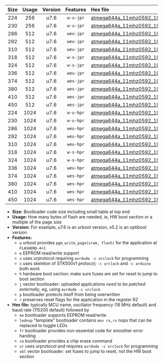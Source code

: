 |Size|Usage|Version|Features|Hex file|
|:-:|:-:|:-:|:-:|:--|
|224|256|u7.6|`w-u-jpr`|[atmega644a_11mhz0592_19200bps_ur_vbl.hex](https://raw.githubusercontent.com/stefanrueger/urboot/main/bootloaders/atmega644a/fcpu_11mhz0592/19200_bps/atmega644a_11mhz0592_19200bps_ur_vbl.hex)|
|230|256|u7.6|`w-u-jpr`|[atmega644a_11mhz0592_19200bps_lednop_ur_vbl.hex](https://raw.githubusercontent.com/stefanrueger/urboot/main/bootloaders/atmega644a/fcpu_11mhz0592/19200_bps/atmega644a_11mhz0592_19200bps_lednop_ur_vbl.hex)|
|286|512|u7.6|`weu-jpr`|[atmega644a_11mhz0592_19200bps_ee_ur_vbl.hex](https://raw.githubusercontent.com/stefanrueger/urboot/main/bootloaders/atmega644a/fcpu_11mhz0592/19200_bps/atmega644a_11mhz0592_19200bps_ee_ur_vbl.hex)|
|292|512|u7.6|`weu-jpr`|[atmega644a_11mhz0592_19200bps_ee_lednop_ur_vbl.hex](https://raw.githubusercontent.com/stefanrueger/urboot/main/bootloaders/atmega644a/fcpu_11mhz0592/19200_bps/atmega644a_11mhz0592_19200bps_ee_lednop_ur_vbl.hex)|
|310|512|u7.6|`weu-jpr`|[atmega644a_11mhz0592_19200bps_ee_lednop_fr_ur_vbl.hex](https://raw.githubusercontent.com/stefanrueger/urboot/main/bootloaders/atmega644a/fcpu_11mhz0592/19200_bps/atmega644a_11mhz0592_19200bps_ee_lednop_fr_ur_vbl.hex)|
|318|512|u7.6|`w-s-jpr`|[atmega644a_11mhz0592_19200bps_vbl.hex](https://raw.githubusercontent.com/stefanrueger/urboot/main/bootloaders/atmega644a/fcpu_11mhz0592/19200_bps/atmega644a_11mhz0592_19200bps_vbl.hex)|
|324|512|u7.6|`w-s-jpr`|[atmega644a_11mhz0592_19200bps_lednop_vbl.hex](https://raw.githubusercontent.com/stefanrueger/urboot/main/bootloaders/atmega644a/fcpu_11mhz0592/19200_bps/atmega644a_11mhz0592_19200bps_lednop_vbl.hex)|
|336|512|u7.6|`weu-jpr`|[atmega644a_11mhz0592_19200bps_ee_lednop_fr_ce_ur_vbl.hex](https://raw.githubusercontent.com/stefanrueger/urboot/main/bootloaders/atmega644a/fcpu_11mhz0592/19200_bps/atmega644a_11mhz0592_19200bps_ee_lednop_fr_ce_ur_vbl.hex)|
|374|512|u7.6|`wes-jpr`|[atmega644a_11mhz0592_19200bps_ee_vbl.hex](https://raw.githubusercontent.com/stefanrueger/urboot/main/bootloaders/atmega644a/fcpu_11mhz0592/19200_bps/atmega644a_11mhz0592_19200bps_ee_vbl.hex)|
|380|512|u7.6|`wes-jpr`|[atmega644a_11mhz0592_19200bps_ee_lednop_vbl.hex](https://raw.githubusercontent.com/stefanrueger/urboot/main/bootloaders/atmega644a/fcpu_11mhz0592/19200_bps/atmega644a_11mhz0592_19200bps_ee_lednop_vbl.hex)|
|410|512|u7.6|`wes-jpr`|[atmega644a_11mhz0592_19200bps_ee_lednop_fr_vbl.hex](https://raw.githubusercontent.com/stefanrueger/urboot/main/bootloaders/atmega644a/fcpu_11mhz0592/19200_bps/atmega644a_11mhz0592_19200bps_ee_lednop_fr_vbl.hex)|
|450|512|u7.6|`wes-jpr`|[atmega644a_11mhz0592_19200bps_ee_lednop_fr_ce_vbl.hex](https://raw.githubusercontent.com/stefanrueger/urboot/main/bootloaders/atmega644a/fcpu_11mhz0592/19200_bps/atmega644a_11mhz0592_19200bps_ee_lednop_fr_ce_vbl.hex)|
|224|1024|u7.6|`w-u-hpr`|[atmega644a_11mhz0592_19200bps_ur.hex](https://raw.githubusercontent.com/stefanrueger/urboot/main/bootloaders/atmega644a/fcpu_11mhz0592/19200_bps/atmega644a_11mhz0592_19200bps_ur.hex)|
|230|1024|u7.6|`w-u-hpr`|[atmega644a_11mhz0592_19200bps_lednop_ur.hex](https://raw.githubusercontent.com/stefanrueger/urboot/main/bootloaders/atmega644a/fcpu_11mhz0592/19200_bps/atmega644a_11mhz0592_19200bps_lednop_ur.hex)|
|286|1024|u7.6|`weu-hpr`|[atmega644a_11mhz0592_19200bps_ee_ur.hex](https://raw.githubusercontent.com/stefanrueger/urboot/main/bootloaders/atmega644a/fcpu_11mhz0592/19200_bps/atmega644a_11mhz0592_19200bps_ee_ur.hex)|
|292|1024|u7.6|`weu-hpr`|[atmega644a_11mhz0592_19200bps_ee_lednop_ur.hex](https://raw.githubusercontent.com/stefanrueger/urboot/main/bootloaders/atmega644a/fcpu_11mhz0592/19200_bps/atmega644a_11mhz0592_19200bps_ee_lednop_ur.hex)|
|310|1024|u7.6|`weu-hpr`|[atmega644a_11mhz0592_19200bps_ee_lednop_fr_ur.hex](https://raw.githubusercontent.com/stefanrueger/urboot/main/bootloaders/atmega644a/fcpu_11mhz0592/19200_bps/atmega644a_11mhz0592_19200bps_ee_lednop_fr_ur.hex)|
|318|1024|u7.6|`w-s-hpr`|[atmega644a_11mhz0592_19200bps.hex](https://raw.githubusercontent.com/stefanrueger/urboot/main/bootloaders/atmega644a/fcpu_11mhz0592/19200_bps/atmega644a_11mhz0592_19200bps.hex)|
|324|1024|u7.6|`w-s-hpr`|[atmega644a_11mhz0592_19200bps_lednop.hex](https://raw.githubusercontent.com/stefanrueger/urboot/main/bootloaders/atmega644a/fcpu_11mhz0592/19200_bps/atmega644a_11mhz0592_19200bps_lednop.hex)|
|336|1024|u7.6|`weu-hpr`|[atmega644a_11mhz0592_19200bps_ee_lednop_fr_ce_ur.hex](https://raw.githubusercontent.com/stefanrueger/urboot/main/bootloaders/atmega644a/fcpu_11mhz0592/19200_bps/atmega644a_11mhz0592_19200bps_ee_lednop_fr_ce_ur.hex)|
|374|1024|u7.6|`wes-hpr`|[atmega644a_11mhz0592_19200bps_ee.hex](https://raw.githubusercontent.com/stefanrueger/urboot/main/bootloaders/atmega644a/fcpu_11mhz0592/19200_bps/atmega644a_11mhz0592_19200bps_ee.hex)|
|380|1024|u7.6|`wes-hpr`|[atmega644a_11mhz0592_19200bps_ee_lednop.hex](https://raw.githubusercontent.com/stefanrueger/urboot/main/bootloaders/atmega644a/fcpu_11mhz0592/19200_bps/atmega644a_11mhz0592_19200bps_ee_lednop.hex)|
|410|1024|u7.6|`wes-hpr`|[atmega644a_11mhz0592_19200bps_ee_lednop_fr.hex](https://raw.githubusercontent.com/stefanrueger/urboot/main/bootloaders/atmega644a/fcpu_11mhz0592/19200_bps/atmega644a_11mhz0592_19200bps_ee_lednop_fr.hex)|
|450|1024|u7.6|`wes-hpr`|[atmega644a_11mhz0592_19200bps_ee_lednop_fr_ce.hex](https://raw.githubusercontent.com/stefanrueger/urboot/main/bootloaders/atmega644a/fcpu_11mhz0592/19200_bps/atmega644a_11mhz0592_19200bps_ee_lednop_fr_ce.hex)|

- **Size:** Bootloader code size including small table at top end
- **Usage:** How many bytes of flash are needed, ie, HW boot section or a multiple of the page size
- **Version:** For example, u7.6 is an urboot version, o5.2 is an optiboot version
- **Features:**
  + `w` urboot provides `pgm_write_page(sram, flash)` for the application at `FLASHEND-4+1`
  + `e` EEPROM read/write support
  + `u` uses urprotocol requiring `avrdude -c urclock` for programming
  + `s` uses skeleton of STK500v1 protocol; `-c urclock` and `-c arduino` both work
  + `h` hardware boot section: make sure fuses are set for reset to jump to boot section
  + `j` vector bootloader: uploaded applications *need to be patched externally*, eg, using `avrdude -c urclock`
  + `p` bootloader protects itself from being overwritten
  + `r` preserves reset flags for the application in the register R2
- **Hex file:** typically MCU name, oscillator frequency (16 MHz default) and baud rate (115200 default) followed by
  + `ee` bootloader supports EEPROM read/write
  + `lednop` "template" bootloader contains `mov rx,rx` nops that can be replaced to toggle LEDs
  + `fr` bootloader provides non-essential code for smoother error handing
  + `ce` bootloader provides a chip erase command
  + `ur` uses urprotocol and requires `avrdude -c urclock` for programming
  + `vbl` vector bootloader: set fuses to jump to reset, not the HW boot section
